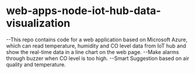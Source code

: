 # web-apps-node-iot-hub-data-visualization
--This repo contains code for a web application based on Microsoft Azure, which can read temperature, humidity and CO level data from IoT hub and show the real-time data in a line chart on the web page. 
--Make alarms through buzzer when CO level is too high.
--Smart Suggestion based on air quality and temperature. 


